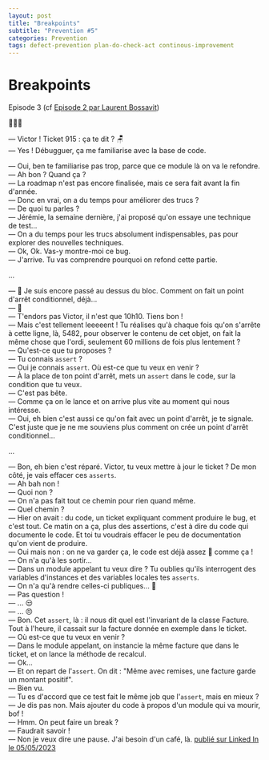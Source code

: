 ```yaml
---
layout: post
title: "Breakpoints"
subtitle: "Prevention #5"
categories: Prevention
tags: defect-prevention plan-do-check-act continous-improvement
---
```

# Breakpoints

Episode 3 (cf [Episode 2 par Laurent Bossavit](https://www.linkedin.com/posts/bossavit_coaching-technique-activity-7060143914778796032-Akcb?utm_source=share&utm_medium=member_desktop)) 

🐌🛑🐢


— Victor ! Ticket 915 : ça te dit ? 🪑\
— Yes ! Débugguer, ça me familiarise avec la base de code.
<!--more-->

— Oui, ben te familiarise pas trop, parce que ce module là on va le refondre.\
— Ah bon ? Quand ça ?\
— La roadmap n'est pas encore finalisée, mais ce sera fait avant la fin d'année.\
— Donc en vrai, on a du temps pour améliorer des trucs ?\
— De quoi tu parles ?\
— Jérémie, la semaine dernière, j'ai proposé qu'on essaye une technique de test…\
— On a du temps pour les trucs absolument indispensables, pas pour explorer des nouvelles techniques.\
— Ok, Ok. Vas-y montre-moi ce bug.\
— J'arrive. Tu vas comprendre pourquoi on refond cette partie.

…

— 🤬 Je suis encore passé au dessus du bloc. Comment on fait un point d'arrêt conditionnel, déjà…\
— 🥱\
— T'endors pas Victor, il n'est que 10h10. Tiens bon !\
— Mais c'est tellement leeeeent ! Tu réalises qu'à chaque fois qu'on s'arrête à cette ligne, là, 5482, pour observer le contenu de cet objet, on fait la même chose que l'ordi, seulement 60 millions de fois plus lentement ?\
— Qu'est-ce que tu proposes ?\
— Tu connais `assert` ?\
— Oui je connais `assert`. Où est-ce que tu veux en venir ?\
— À la place de ton point d'arrêt, mets un `assert` dans le code, sur la condition que tu veux.\
— C'est pas bête.\
— Comme ça on le lance et on arrive plus vite au moment qui nous intéresse.\
— Oui, eh bien c'est aussi ce qu'on fait avec un point d'arrêt, je te signale. C'est juste que je ne me souviens plus comment on crée un point d'arrêt conditionnel…

…

— Bon, eh bien c'est réparé. Victor, tu veux mettre à jour le ticket ? De mon côté, je vais effacer ces `asserts`.\
— Ah bah non !\
— Quoi non ?\
— On n'a pas fait tout ce chemin pour rien quand même.\
— Quel chemin ?\
— Hier on avait : du code, un ticket expliquant comment produire le bug, et c'est tout. Ce matin on a ça, plus des assertions, c'est à dire du code qui documente le code. Et toi tu voudrais effacer le peu de documentation qu'on vient de produire.\
— Oui mais non : on ne va garder ça, le code est déjà assez 🤬 comme ça !\
— On n'a qu'à les sortir…\
— Dans un module appelant tu veux dire ? Tu oublies qu'ils interrogent des variables d'instances et des variables locales tes `asserts`.\
— On n'a qu'à rendre celles-ci publiques… 😬\
— Pas question !\
— … 😒\
— … 😠\
— Bon. Cet `assert`, là : il nous dit quel est l'invariant de la classe Facture. Tout à l'heure, il cassait sur la facture donnée en exemple dans le ticket.\
— Où est-ce que tu veux en venir ?\
— Dans le module appelant, on instancie la même facture que dans le ticket, et on lance la méthode de recalcul.\
— Ok…\
— Et on repart de l'`assert`. On dit : "Même avec remises, une facture garde un montant positif".\
— Bien vu.\
— Tu es d'accord que ce test fait le même job que l'`assert`, mais en mieux ?\
— Je dis pas non. Mais ajouter du code à propos d'un module qui va mourir, bof !\
— Hmm. On peut faire un break ?\
— Faudrait savoir !\
— Non je veux dire une pause. J'ai besoin d'un café, là.
[publié sur Linked In le 05/05/2023](https://www.linkedin.com/posts/christophe-thibaut-35b4657_ameliorationcontinue-activity-7060178285623660544-NhOB?utm_source=share&utm_medium=member_desktop)
